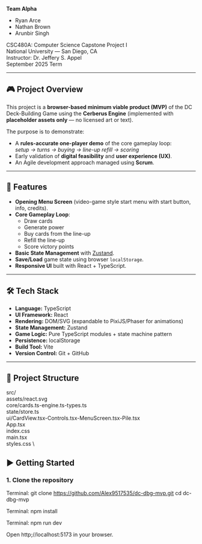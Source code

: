 **Team Alpha**  
- Ryan Arce  
- Nathan Brown  
- Arunbir Singh  

CSC480A: Computer Science Capstone Project I  
National University — San Diego, CA  
Instructor: Dr. Jeffery S. Appel  
September 2025 Term  

---

## 🎮 Project Overview
This project is a **browser-based minimum viable product (MVP)** of the DC Deck-Building Game using the **Cerberus Engine** (implemented with **placeholder assets only** — no licensed art or text).  

The purpose is to demonstrate:
- A **rules-accurate one-player demo** of the core gameplay loop:  
  *setup → turns → buying → line-up refill → scoring*  
- Early validation of **digital feasibility** and **user experience (UX)**.  
- An Agile development approach managed using **Scrum**.  

---

## 🚀 Features
- **Opening Menu Screen** (video-game style start menu with start button, info, credits).  
- **Core Gameplay Loop**:  
  - Draw cards  
  - Generate power  
  - Buy cards from the line-up  
  - Refill the line-up  
  - Score victory points  
- **Basic State Management** with [Zustand](https://github.com/pmndrs/zustand).  
- **Save/Load** game state using browser `localStorage`.  
- **Responsive UI** built with React + TypeScript.  

---

## 🛠️ Tech Stack
- **Language:** TypeScript  
- **UI Framework:** React  
- **Rendering:** DOM/SVG (expandable to PixiJS/Phaser for animations)  
- **State Management:** Zustand  
- **Game Logic:** Pure TypeScript modules + state machine pattern  
- **Persistence:** localStorage  
- **Build Tool:** Vite  
- **Version Control:** Git + GitHub  

---

## 📂 Project Structure
src/ \
assets/react.svg \
core/cards.ts-engine.ts-types.ts \
state/store.ts \
ui/CardView.tsx-Controls.tsx-MenuScreen.tsx-Pile.tsx \
App.tsx \
index.css \
main.tsx \
styles.css \

## ▶️ Getting Started

### 1. Clone the repository

Terminal:
git clone https://github.com/Alex9517535/dc-dbg-mvp.git
cd dc-dbg-mvp

Terminal: 
npm install

Terminal: 
npm run dev

Open http;//localhost:5173 in your browser.

